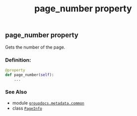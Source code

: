 ﻿---
title: page_number property
second_title: GroupDocs.Metadata for Python via .NET API References
description: 
type: docs
url: /python-net/groupdocs.metadata.common/pageinfo/page_number/
is_root: false
weight: 40
---

## page_number property


Gets the number of the page.
### Definition:
```python
@property
def page_number(self):
    ...
```

### See Also
* module [`groupdocs.metadata.common`](../../)
* class [`PageInfo`](/metadata/python-net/groupdocs.metadata.common/pageinfo)
